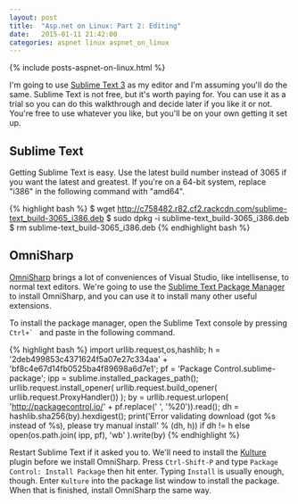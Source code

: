 ```yaml
---
layout: post
title:  "Asp.net on Linux: Part 2: Editing"
date:   2015-01-11 21:42:00
categories: aspnet linux aspnet_on_linux
---
```

{% include posts-aspnet-on-linux.html %}

I'm going to use [Sublime Text 3](http://www.sublimetext.com/3) as my editor and I'm assuming you'll do the same.  Sublime Text is not free, but it's worth paying for.  You can use it as a trial so you can do this walkthrough and decide later if you like it or not.  You're free to use whatever you like, but you'll be on your own getting it set up.

Sublime Text
------------

Getting Sublime Text is easy.  Use the latest build number instead of 3065 if you want the latest and greatest.  If you're on a 64-bit system, replace "i386" in the following command with "amd64".

{% highlight bash %}
$ wget http://c758482.r82.cf2.rackcdn.com/sublime-text_build-3065_i386.deb
$ sudo dpkg -i sublime-text_build-3065_i386.deb
$ rm sublime-text_build-3065_i386.deb
{% endhighlight bash %}

OmniSharp
---------

[OmniSharp](http://www.omnisharp.net/) brings a lot of conveniences of Visual Studio, like intellisense, to normal text editors.  We're going to use the [Sublime Text Package Manager](https://packagecontrol.io/) to install OmniSharp, and you can use it to install many other useful extensions.

To install the package manager, open the Sublime Text console by pressing ``Ctrl+` `` and paste in the following command.

{% highlight bash %}
import urllib.request,os,hashlib; h = '2deb499853c4371624f5a07e27c334aa' + 'bf8c4e67d14fb0525ba4f89698a6d7e1'; pf = 'Package Control.sublime-package'; ipp = sublime.installed_packages_path(); urllib.request.install_opener( urllib.request.build_opener( urllib.request.ProxyHandler()) ); by = urllib.request.urlopen( 'http://packagecontrol.io/' + pf.replace(' ', '%20')).read(); dh = hashlib.sha256(by).hexdigest(); print('Error validating download (got %s instead of %s), please try manual install' % (dh, h)) if dh != h else open(os.path.join( ipp, pf), 'wb' ).write(by)
{% endhighlight %}

Restart Sublime Text if it asked you to.  We'll need to install the [Kulture](https://packagecontrol.io/packages/Kulture) plugin before we install OmniSharp.  Press `Ctrl-Shift-P` and type `Package Control: Install Package` then hit enter.  Typing `Install` is usually enough, though.  Enter `Kulture` into the package list window to install the package.  When that is finished, install OmniSharp the same way.